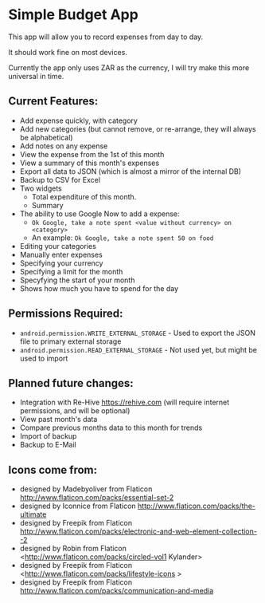 # Simple Budget App

This app will allow you to record expenses from day to day.

It should work fine on most devices.

Currently the app only uses ZAR as the currency, I will try make this more universal in time.

## Current Features:

* Add expense quickly, with category
* Add new categories (but cannot remove, or re-arrange, they will always be alphabetical)
* Add notes on any expense
* View the expense from the 1st of this month
* View a summary of this month's expenses
* Export all data to JSON (which is almost a mirror of the internal DB)
* Backup to CSV for Excel
* Two widgets
  * Total expenditure of this month.
  * Summary
* The ability to use Google Now to add a expense:
  * `Ok Google, take a note spent <value without currency> on <category>`
  * An example: `Ok Google, take a note spent 50 on food`
* Editing your categories
* Manually enter expenses
* Specifying your currency
* Specifying a limit for the month
* Specyfying the start of your month
* Shows how much you have to spend for the day

## Permissions Required:

* `android.permission.WRITE_EXTERNAL_STORAGE` - Used to export the JSON file to primary external storage
* `android.permission.READ_EXTERNAL_STORAGE` - Not used yet, but might be used to import

## Planned future changes:

* Integration with Re-Hive <https://rehive.com> (will require internet permissions, and will be optional)
* View past month's data
* Compare previous months data to this month for trends
* Import of backup
* Backup to E-Mail

## Icons come from:

* designed by Madebyoliver from Flaticon <http://www.flaticon.com/packs/essential-set-2>
* designed by Iconnice from Flaticon <http://www.flaticon.com/packs/the-ultimate>
* designed by Freepik from Flaticon <http://www.flaticon.com/packs/electronic-and-web-element-collection--2>
* designed by Robin from Flaticon <http://www.flaticon.com/packs/circled-vol1 Kylander>
* designed by Freepik from Flaticon <http://www.flaticon.com/packs/lifestyle-icons >
* designed by Freepik from Flaticon <http://www.flaticon.com/packs/communication-and-media>

